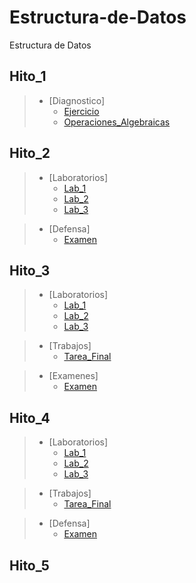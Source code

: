 # Estructura-de-Datos
Estructura de Datos

## Hito_1

> * [Diagnostico]
>   * <a  href="https://github.com/QuirogaAndres/Estructura-de-Datos/tree/main/Hito1/Ejercicio1">Ejercicio</a>
>   * <a  href="https://github.com/QuirogaAndres/Estructura-de-Datos/tree/main/Hito1/Operaciones_Algebraicas">Operaciones_Algebraicas</a>


## Hito_2

> * [Laboratorios]
>   * <a  href="https://github.com/QuirogaAndres/Estructura-de-Datos/tree/main/Hito2/Lab1/Clases">Lab_1</a>
>   * <a  href="https://github.com/QuirogaAndres/Estructura-de-Datos/tree/main/Hito2/Lab2/Clases">Lab_2</a>
>   * <a  href="https://github.com/QuirogaAndres/Estructura-de-Datos/tree/main/Hito2/Lab3_Tarea/Campeonato_Unifranzitos">Lab_3</a>

> * [Defensa]
>   * <a  href="https://github.com/QuirogaAndres/Estructura-de-Datos/tree/main/Hito2/Defensa_hito2">Examen</a>

## Hito_3
> * [Laboratorios]
>   * <a  href="https://github.com/QuirogaAndres/Estructura-de-Datos/tree/main/Hito3/Lab1">Lab_1</a>
>   * <a  href="https://github.com/QuirogaAndres/Estructura-de-Datos/tree/main/Hito3/Lab2">Lab_2</a>
>   * <a  href="https://github.com/QuirogaAndres/Estructura-de-Datos/tree/main/Hito3/Lab3">Lab_3</a>

> * [Trabajos]
>   * <a  href="https://github.com/QuirogaAndres/Estructura-de-Datos/tree/main/Hito3/Tarea_de_defensa_hito3">Tarea_Final</a>

> * [Examenes]
>   * <a  href="https://github.com/QuirogaAndres/Estructura-de-Datos/tree/main/Hito3/Examen_EstructuradeDatos/Defensa_pilas_hito3">Examen</a>

## Hito_4
> * [Laboratorios]
>   * <a  href="https://github.com/QuirogaAndres/Estructura-de-Datos/tree/main/Hito4/Lab1/Manejo_de_Colas/Manejo_de_Numeros">Lab_1</a>
>   * <a  href="https://github.com/QuirogaAndres/Estructura-de-Datos/tree/main/Hito4/Lab1/Manejo_de_Colas/Lab2">Lab_2</a>
>   * <a  href="https://github.com/QuirogaAndres/Estructura-de-Datos/tree/main/Hito4/Lab1/Manejo_de_Colas/Lab3/Manejo_de_Numeros">Lab_3</a>

> * [Trabajos]
>   * <a  href="https://github.com/QuirogaAndres/Estructura-de-Datos/tree/main/Hito4/Lab1/Manejo_de_Colas/Practica_hito4">Tarea_Final</a>

> * [Defensa]
>   * <a  href="https://github.com/QuirogaAndres/Estructura-de-Datos/tree/main/Hito4/Lab1/Manejo_de_Colas/Examen_hito4/defensa_colas_hito4">Examen</a>

## Hito_5
